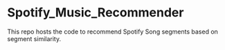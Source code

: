 # Spotify_Music_Recommender
This repo hosts the code to recommend Spotify Song segments based on segment similarity.
